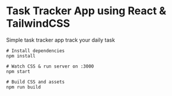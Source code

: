 # Task Tracker App using React & TailwindCSS

Simple task tracker app track your daily task



```
# Install dependencies
npm install

# Watch CSS & run server on :3000
npm start

# Build CSS and assets
npm run build
```
